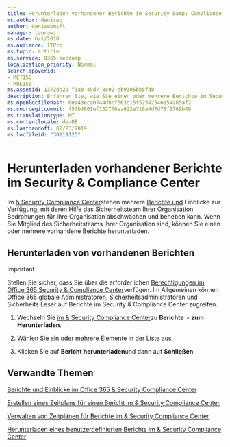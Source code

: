 ```yaml
---
title: Herunterladen vorhandener Berichte im Security &amp; Compliance Center
ms.author: deniseb
author: denisebmsft
manager: laurawi
ms.date: 6/1/2018
ms.audience: ITPro
ms.topic: article
ms.service: O365-seccomp
localization_priority: Normal
search.appverid:
- MET150
- MOE150
ms.assetid: 1372da29-f3ab-49d7-8c02-eb9305bb5fd8
description: Erfahren Sie, wie Sie einen oder mehrere Berichte im Security &amp; Compliance Center herunterladen.
ms.openlocfilehash: 0ea48eca0744dbcf663d15f52342546a54a85af2
ms.sourcegitcommit: f57b4001ef1327f0ea622e716a4d7d78f1769b49
ms.translationtype: MT
ms.contentlocale: de-DE
ms.lasthandoff: 02/23/2019
ms.locfileid: "30219125"
---
```

# <a name="download-existing-reports-in-the-security-amp-compliance-center"></a>Herunterladen vorhandener Berichte im Security &amp; Compliance Center

Im [ &amp; Security Compliance Center](https://protection.office.com)stehen mehrere [Berichte und](reports-and-insights-in-security-and-compliance.md) Einblicke zur Verfügung, mit deren Hilfe das Sicherheitsteam Ihrer Organisation Bedrohungen für Ihre Organisation abschwächen und beheben kann. Wenn Sie Mitglied des Sicherheitsteams Ihrer Organisation sind, können Sie einen oder mehrere vorhandene Berichte herunterladen. 
  
## <a name="download-existing-reports"></a>Herunterladen von vorhandenen Berichten

> [!IMPORTANT]
> Stellen Sie sicher, dass Sie über die erforderlichen [Berechtigungen im Office 365 Security &amp; Compliance Center](permissions-in-the-security-and-compliance-center.md)verfügen. Im Allgemeinen können Office 365 globale Administratoren, Sicherheitsadministratoren und Sicherheits Leser auf Berichte im Security &amp; Compliance Center zugreifen. 
  
1. Wechseln Sie [im &amp; Security Compliance Center](https://protection.office.com)zu **Berichte** \> **zum Herunterladen**.
    
2. Wählen Sie ein oder mehrere Elemente in der Liste aus.
    
3. Klicken Sie auf **Bericht herunterladen**und dann auf **Schließen**.
    
## <a name="related-topics"></a>Verwandte Themen

[Berichte und Einblicke im Office 365 &amp; Security Compliance Center](reports-and-insights-in-security-and-compliance.md)
  
[Erstellen eines Zeitplans für einen Bericht im &amp; Security Compliance Center](create-a-schedule-for-a-report.md)
  
[Verwalten von Zeitplänen für Berichte im &amp; Security Compliance Center](manage-schedules-for-multiple-reports.md)
  
[Herunterladen eines benutzerdefinierten Berichts im &amp; Security Compliance Center](set-up-and-download-a-custom-report.md)
  

